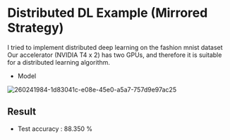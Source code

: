 # Distributed DL Example (Mirrored Strategy)

I tried to implement distributed deep learning on the fashion mnist dataset<br>
Our accelerator (NVIDIA T4 x 2) has two GPUs, and therefore it is suitable for a distributed learning algorithm.<br>

- Model

![260241984-1d83041c-e08e-45e0-a5a7-757d9e97ac25](https://github.com/john-fante/my-deep-learning-projects/assets/50263592/04b92b53-e9f2-44e9-97f0-fd8c8ba3237b)


## Result
- Test accuracy : 88.350 %
